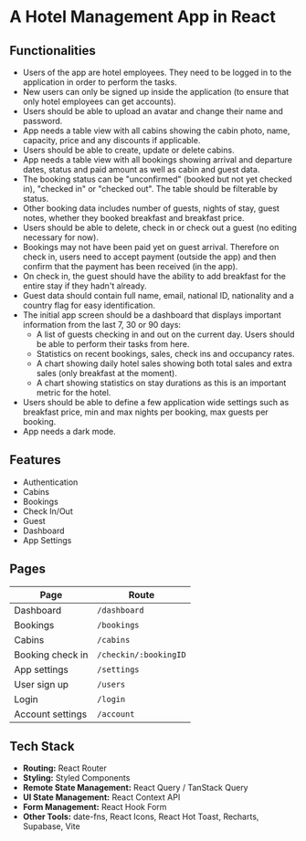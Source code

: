 # A Hotel Management App in React

## Functionalities

-   Users of the app are hotel employees. They need to be logged in to the application in order to perform the tasks.
-   New users can only be signed up inside the application (to ensure that only hotel employees can get accounts).
-   Users should be able to upload an avatar and change their name and password.
-   App needs a table view with all cabins showing the cabin photo, name, capacity, price and any discounts if applicable.
-   Users should be able to create, update or delete cabins.
-   App needs a table view with all bookings showing arrival and departure dates, status and paid amount as well as cabin and guest data.
-   The booking status can be "unconfirmed" (booked but not yet checked in), "checked in" or "checked out". The table should be filterable by status.
-   Other booking data includes number of guests, nights of stay, guest notes, whether they booked breakfast and breakfast price.
-   Users should be able to delete, check in or check out a guest (no editing necessary for now).
-   Bookings may not have been paid yet on guest arrival. Therefore on check in, users need to accept payment (outside the app) and then confirm that the payment has been received (in the app).
-   On check in, the guest should have the ability to add breakfast for the entire stay if they hadn't already.
-   Guest data should contain full name, email, national ID, nationality and a country flag for easy identification.
-   The initial app screen should be a dashboard that displays important information from the last 7, 30 or 90 days:
    -   A list of guests checking in and out on the current day. Users should be able to perform their tasks from here.
    -   Statistics on recent bookings, sales, check ins and occupancy rates.
    -   A chart showing daily hotel sales showing both total sales and extra sales (only breakfast at the moment).
    -   A chart showing statistics on stay durations as this is an important metric for the hotel.
-   Users should be able to define a few application wide settings such as breakfast price, min and max nights per booking, max guests per booking.
-   App needs a dark mode.

## Features

-   Authentication
-   Cabins
-   Bookings
-   Check In/Out
-   Guest
-   Dashboard
-   App Settings

## Pages

| Page             | Route                 |
| ---------------- | --------------------- |
| Dashboard        | `/dashboard`          |
| Bookings         | `/bookings`           |
| Cabins           | `/cabins`             |
| Booking check in | `/checkin/:bookingID` |
| App settings     | `/settings`           |
| User sign up     | `/users`              |
| Login            | `/login`              |
| Account settings | `/account`            |

## Tech Stack

-   **Routing:** React Router
-   **Styling:** Styled Components
-   **Remote State Management:** React Query / TanStack Query
-   **UI State Management:** React Context API
-   **Form Management:** React Hook Form
-   **Other Tools:** date-fns, React Icons, React Hot Toast, Recharts, Supabase, Vite
